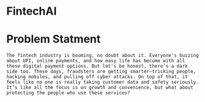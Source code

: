 # FintechAI

# Problem Statment 
 `The fintech industry is booming, no doubt about it. Everyone's buzzing about UPI, online payments, and how easy life has become with all these digital payment options. But let's be honest, there’s a dark side too. These days, fraudsters are getting smarter—tricking people, hacking mobiles, and pulling off cyber attacks. On top of that, it feels like no one is really taking customer data and safety seriously. It’s like all the focus is on growth and convenience, but what about protecting the people who use these services?`